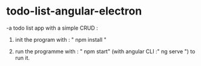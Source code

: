 # todo-list-angular-electron

-a todo list app with a simple CRUD  :

1. init the program with : " npm install "

2. run the programme with : " npm start" (with angular CLI :" ng serve ") to run it.




